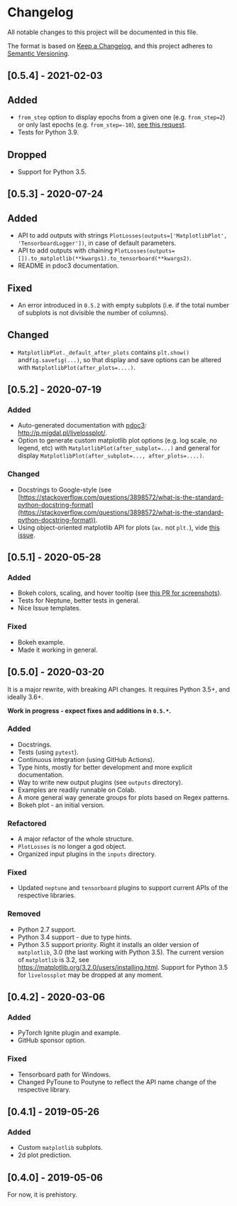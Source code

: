# Changelog

All notable changes to this project will be documented in this file.

The format is based on [Keep a Changelog](https://keepachangelog.com/en/1.0.0/),
and this project adheres to [Semantic Versioning](https://semver.org/spec/v2.0.0.html).

## [0.5.4] - 2021-02-03

## Added

* `from_step` option to display epochs from a given one (e.g. `from_step=2`) or only last epochs (e.g. `from_step=-10`), [see this request](https://github.com/stared/livelossplot/issues/124).
* Tests for Python 3.9.

## Dropped

- Support for Python 3.5.

## [0.5.3] - 2020-07-24

## Added

- API to add outputs with strings `PlotLosses(outputs=['MatplotlibPlot', 'TensorboardLogger'])`, in case of default parameters.
- API to add outputs with chaining `PlotLosses(outputs=[]).to_matplotlib(**kwargs1).to_tensorboard(**kwargs2)`.
- README in pdoc3 documentation.

## Fixed

- An error introduced in `0.5.2` with empty subplots (i.e. if the total number of subplots is not divisible the number of columns).

## Changed

- `MatplotlibPlot._default_after_plots` contains `plt.show()` and`fig.savefig(...)`, so that display and save options can be altered with `MatplotlibPlot(after_plots=....)`.

## [0.5.2] - 2020-07-19

### Added

- Auto-generated documentation with [pdoc3](https://pypi.org/project/pdoc3/): <http://p.migdal.pl/livelossplot/>.
- Option to generate custom matplotlib plot options (e.g. log scale, no legend, etc) with `MatplotlibPlot(after_subplot=...)` and general for display `MatplotlibPlot(after_subplot=..., after_plots=....)`.

### Changed

- Docstrings to Google-style (see [https://stackoverflow.com/questions/3898572/what-is-the-standard-python-docstring-format](https://stackoverflow.com/questions/3898572/what-is-the-standard-python-docstring-format)).
- Using object-oriented matplotlib API for plots (`ax.` not `plt.`), vide [this issue](https://github.com/stared/livelossplot/issues/16).

## [0.5.1] - 2020-05-28

### Added

- Bokeh colors, scaling, and hover tooltip (see [this PR for screenshots](https://github.com/stared/livelossplot/pull/106)).
- Tests for Neptune, better tests in general.
- Nice Issue templates.

### Fixed

- Bokeh example.
- Made it working in general.

## [0.5.0] - 2020-03-20

It is a major rewrite, with breaking API changes.
It requires Python 3.5+, and ideally 3.6+.

**Work in progress - expect fixes and additions in `0.5.*`.**

### Added

- Docstrings.
- Tests (using `pytest`).
- Continuous integration (using GitHub Actions).
- Type hints, mostly for better development and more explicit documentation.
- Way to write new output plugins (see `outputs` directory).
- Examples are readily runnable on Colab.
- A more general way generate groups for plots based on Regex patterns.
- Bokeh plot - an initial version.

### Refactored

- A major refactor of the whole structure.
- `PlotLosses` is no longer a god object.
- Organized input plugins in the `inputs` directory.

### Fixed

- Updated `neptune` and `tensorboard` plugins to support current APIs of the respective libraries.

### Removed

- Python 2.7 support.
- Python 3.4 support - due to type hints.
- Python 3.5 support priority. Right it installs an older version of `matplotlib`, 3.0 (the last working with Python 3.5). The current version of `matplotlib` is 3.2, see https://matplotlib.org/3.2.0/users/installing.html. Support for Python 3.5 for `livelossplot` may be dropped at any moment.

## [0.4.2] - 2020-03-06

### Added

- PyTorch Ignite plugin and example.
- GitHub sponsor option.

### Fixed

- Tensorboard path for Windows.
- Changed PyToune to Poutyne to reflect the API name change of the respective library.

## [0.4.1] - 2019-05-26

### Added

- Custom `matplotlib` subplots.
- 2d plot prediction.

## [0.4.0] - 2019-05-06

For now, it is prehistory.
